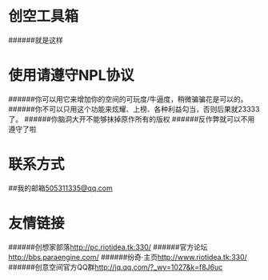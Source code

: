 创空工具箱
=======
######就是这样

使用请遵守NPL协议
=======
######你可以用它来增加你的空间的可玩度/牛逼度，稍微骗骗花是可以的。
######你不可以只用这个功能来炫耀、上榜、各种利益勾当，否则后果就23333了。
######你脑洞大开不能够抹掉原作所有的版权
######反作弊就可以不用遵守了啦

联系方式
=======
##我的邮箱<505311335@qq.com>

友情链接
=======
######创想家部落<http://pc.riotidea.tk:330/>
######官方论坛<http://bbs.paraengine.com/>
######纷奇·主页<http://www.riotidea.tk:330/>
######创意空间官方QQ群<http://jq.qq.com/?_wv=1027&k=f8J6uc>